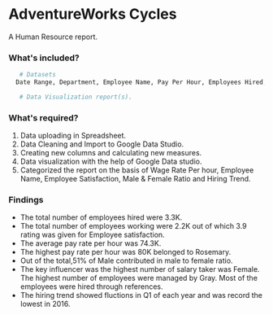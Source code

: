 <p align="center"
   <img src="https://github.com/NishantDhir/AdventureWorks-Dataset-Dashboard_BusinessAnalysis/blob/main/Report.png" />
</p>

# AdventureWorks Cycles
A Human Resource report.

### What's included?
```bash
   # Datasets
  Date Range, Department, Employee Name, Pay Per Hour, Employees Hired, Employee Satisfaction.

   # Data Visualization report(s).
```

### What's required?
1. Data uploading in Spreadsheet.
2. Data Cleaning and Import to Google Data Studio.
3. Creating new columns and calculating new measures.
4. Data visualization with the help of Google Data studio.
5. Categorized the report on the basis of Wage Rate Per hour, Employee Name, Employee Satisfaction, Male & Female Ratio and Hiring Trend.

### Findings
- The total number of employees hired were 3.3K.
- The total number of employees working were 2.2K out of which 3.9 rating was given for Employee satisfaction.
- The average pay rate per hour was 74.3K.
- The highest pay rate per hour was 80K  belonged to Rosemary. 
- Out of the total,51% of Male contributed in male to female ratio.
- The key influencer was the highest number of salary taker was Female. The highest number of employees were managed by Gray. Most of the employees were hired through references.
- The hiring trend showed fluctions in Q1 of each year and was record the lowest in 2016. 
